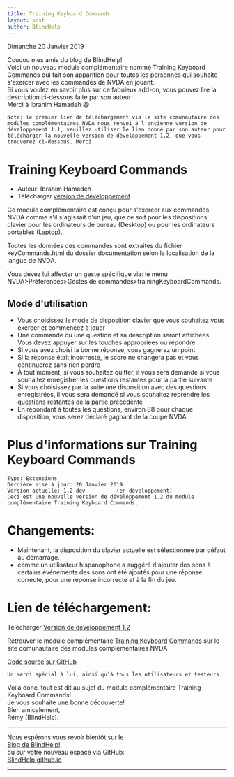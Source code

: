 ```yaml
---
title: Training Keyboard Commands
layout: post
author: BlindHelp
---
```


<footer>Dimanche 20 Janvier 2019</footer>


Coucou mes amis du blog de BlindHelp!               
Voici un nouveau module complémentaire nommé Training Keyboard Commands qui fait son apparition pour toutes les personnes qui souhaite s'exercer avec les commandes de NVDA  en jouant.                  
Si vous voulez en savoir plus sur ce fabuleux add-on, vous pouvez lire la description ci-dessous faite par son auteur:                
Merci à Ibrahim Hamadeh 😃                

	Note: le premier lien de téléchargement via le site comunautaire des modules complémentaires NVDA nous renvoi à l'ancienne version de développement 1.1, veuillez utiliser le lien donné par son auteur pour télécharger la nouvelle version de développement 1.2, que vous trouverez ci-dessous. Merci.            

# Training Keyboard Commands

* Auteur: Ibrahim Hamadeh
* Télécharger [version de développement][2]

Ce module complémentaire est conçu pour s'exercer aux commandes NVDA comme s'il s'agissait d'un jeu, que ce soit pour les dispositions clavier pour les ordinateurs de bureau (Desktop) ou pour les ordinateurs portables (Laptop).

Toutes les données des commandes sont extraites du fichier keyCommands.html du dossier documentation selon la localisation de la langue de NVDA.

Vous devez lui affecter un geste spécifique via: le menu NVDA>Préférences>Gestes de commandes>trainingKeyboardCommands.

## Mode d'utilisation

* Vous choisissez le mode de disposition clavier que vous souhaitez vous exercer et commencez à jouer
* Une commande ou une question et sa description seront affichées. Vous devez appuyer sur les touches appropriées ou répondre
* Si vous avez choisi la bonne réponse, vous gagnerez un point
* Si la réponse était incorrecte, le score ne changera pas et vous continuerez sans rien perdre
* À tout moment, si vous souhaitez quitter, il vous sera demandé si vous souhaitez enregistrer les questions restantes pour la partie suivante
* Si vous choisissez par la suite une disposition avec des questions enregistrées, il vous sera demandé si vous souhaitez reprendre les questions restantes de la partie précédente
* En répondant à toutes les questions, environ 88 pour chaque disposition, vous serez déclaré gagnant de la coupe NVDA.

[2]: https://addons.nvda-project.org/files/get.php?file=trainingkbdcmd

# Plus d'informations sur Training Keyboard Commands

    Type: Extensions
    Dernière mise à jour: 20 Janvier 2019
	Version actuelle: 1.2-dev          (en développement)
	Ceci est une nouvelle version de développement 1.2 du module complémentaire Training Keyboard Commands.

# Changements:

- Maintenant, la disposition du clavier actuelle est sélectionnée par défaut au démarrage.
- comme  un utilisateur hispanophone a suggéré d'ajouter des sons à certains événements
des sons ont été ajoutés pour une réponse correcte, pour une réponse incorrecte et  à la fin du jeu.

# Lien de téléchargement:

Télécharger [Version de développement 1.2](https://github.com/ibrahim-s/trainingNvdaCommands/releases/download/v1.2/trainingKeyboardCommands-1.2-dev.nvda-addon)

Retrouver le module complémentaire [Training Keyboard Commands](https://addons.nvda-project.org/addons/trainingKeyboardCommands.fr.html) sur le site comunautaire des modules complémentaires NVDA             

[Code source sur GitHub](https://github.com/ibrahim-s/trainingNvdaCommands)             

	Un merci spécial à lui, ainsi qu’à tous les utilisateurs et testeurs.

Voilà donc,  tout est dit au sujet du module complémentaire Training Keyboard Commands!                
Je vous souhaite une bonne découverte!         
Bien amicalement,              
Rémy (BlindHelp).

---

Nous espérons vous revoir bientôt sur le      
[Blog de BlindHelp!](http://blindhelp.blogspot.fr/)                    
ou sur  votre nouveau espace via GitHub:                     
[BlindHelp.github.io](https://blindhelp.github.io)                    

---